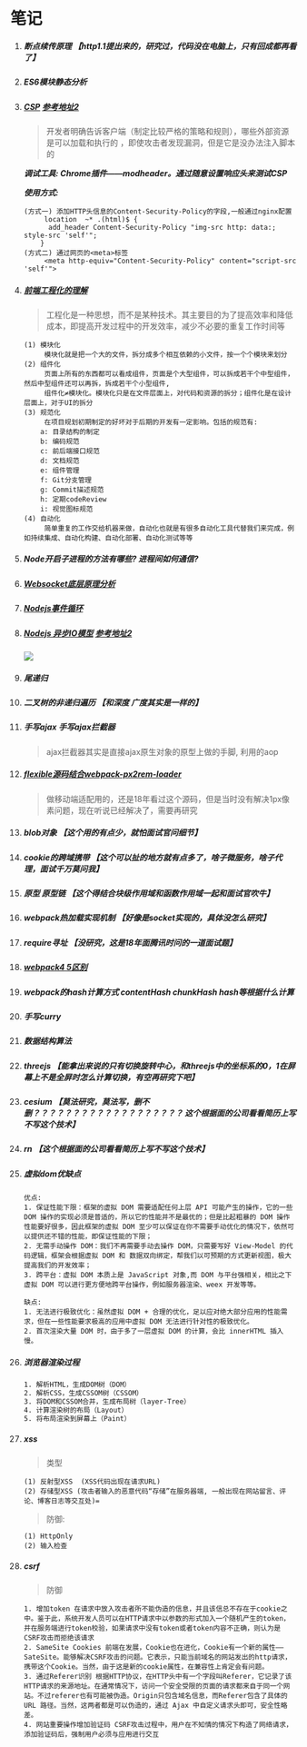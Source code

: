 # 笔记
1. ##### 断点续传原理  【http1.1提出来的，研究过，代码没在电脑上，只有回成都再看了】

2. ##### ES6模块静态分析

3. ##### [CSP](https://juejin.cn/post/6867941386025435149)  [参考地址2](https://juejin.cn/post/6844903841238876174)

   > 开发者明确告诉客户端（制定比较严格的策略和规则），哪些外部资源是可以加载和执行的 ，即使攻击者发现漏洞，但是它是没办法注入脚本的

   ***调试工具:  Chrome插件——modheader。通过随意设置响应头来测试CSP***

   ***使用方式:***

   ```nginx
   (方式一) 添加HTTP头信息的Content-Security-Policy的字段,一般通过nginx配置
   		location  ~* .(html)$ {
         add_header Content-Security-Policy "img-src http: data:; style-src 'self'";
       }
   (方式二) 通过网页的<meta>标签
   		<meta http-equiv="Content-Security-Policy" content="script-src 'self'">
   ```

4. ##### [前端工程化的理解](https://zhuanlan.zhihu.com/p/141195603)

   > 工程化是一种思想，而不是某种技术。其主要目的为了提高效率和降低成本，即提高开发过程中的开发效率，减少不必要的重复工作时间等

   ```
   (1) 模块化
   		模块化就是把一个大的文件，拆分成多个相互依赖的小文件，按一个个模块来划分
   (2) 组件化
   		页面上所有的东西都可以看成组件，页面是个大型组件，可以拆成若干个中型组件，然后中型组件还可以再拆，拆成若干个小型组件,
   		组件化≠模块化。模块化只是在文件层面上，对代码和资源的拆分；组件化是在设计层面上，对于UI的拆分
   (3) 规范化
     	在项目规划初期制定的好坏对于后期的开发有一定影响。包括的规范有:
       a: 目录结构的制定
       b: 编码规范
       c: 前后端接口规范
       d: 文档规范
       e: 组件管理
       f: Git分支管理
       g: Commit描述规范
       h: 定期codeReview
       i: 视觉图标规范
   (4) 自动化
   		简单重复的工作交给机器来做，自动化也就是有很多自动化工具代替我们来完成，例如持续集成、自动化构建、自动化部署、自动化测试等等
   ```

5. ##### Node开启子进程的方法有哪些? 进程间如何通信?

6. ##### [Websocket底层原理分析](https://juejin.cn/post/6844904194470576136)

7. ##### [Nodejs事件循环](https://juejin.cn/post/7010308647792148511)

8. ##### [Nodejs 异步IO模型](https://zhuanlan.zhihu.com/p/93289115)   [参考地址2](https://juejin.cn/post/6997761014192144420)

   <img src="https://p9-juejin.byteimg.com/tos-cn-i-k3u1fbpfcp/74f82e6d48c24912b5f395504d9466e2~tplv-k3u1fbpfcp-zoom-in-crop-mark:3024:0:0:0.awebp" style="zoom:100%;" />

9. ##### 尾递归

10. ##### 二叉树的非递归遍历 【和深度 广度其实是一样的】

11. ##### 手写ajax 手写ajax拦截器

    > ajax拦截器其实是直接ajax原生对象的原型上做的手脚, 利用的aop

12. ##### [flexible源码结合webpack-px2rem-loader](https://github.com/amfe/lib-flexible/tree/master)

    > 做移动端适配用的，还是18年看过这个源码，但是当时没有解决1px像素问题，现在听说已经解决了，需要再研究

13. ##### blob对象 【这个用的有点少，就怕面试官问细节】

14. ##### cookie的跨域携带 【这个可以扯的地方就有点多了，啥子微服务，啥子代理，面试千万莫问我】

15. ##### 原型 原型链 【这个得结合块级作用域和函数作用域一起和面试官吹牛】

16. ##### webpack热加载实现机制  【好像是socket实现的，具体没怎么研究】

17. ##### require寻址  【没研究，这是18年面腾讯时问的一道面试题】

18. ##### [webpack4 5区别](https://juejin.cn/post/6990869970385109005#heading-6)

19. ##### webpack的hash计算方式 contentHash  chunkHash hash等根据什么计算

20. ##### 手写curry

21. ##### 数据结构算法

22. ##### threejs 【能拿出来说的只有切换旋转中心，和threejs中的坐标系的0，1在屏幕上不是全屏时怎么计算切换，有空再研究下吧】

23. ##### cesium 【莫法研究，莫法写，删不删？？？？？？？？？？？？？？？？？？？   这个根据面的公司看看简历上写不写这个技术】

24. ##### rn 【这个根据面的公司看看简历上写不写这个技术】

25. ##### 虚拟dom优缺点

    ```
    优点:
    1. 保证性能下限：框架的虚拟 DOM 需要适配任何上层 API 可能产生的操作，它的一些 DOM 操作的实现必须是普适的，所以它的性能并不是最优的；但是比起粗暴的 DOM 操作性能要好很多，因此框架的虚拟 DOM 至少可以保证在你不需要手动优化的情况下，依然可以提供还不错的性能，即保证性能的下限；
    2. 无需手动操作 DOM：我们不再需要手动去操作 DOM，只需要写好 View-Model 的代码逻辑，框架会根据虚拟 DOM 和 数据双向绑定，帮我们以可预期的方式更新视图，极大提高我们的开发效率；
    3. 跨平台：虚拟 DOM 本质上是 JavaScript 对象,而 DOM 与平台强相关，相比之下虚拟 DOM 可以进行更方便地跨平台操作，例如服务器渲染、weex 开发等等。
    
    缺点:
    1. 无法进行极致优化：虽然虚拟 DOM + 合理的优化，足以应对绝大部分应用的性能需求，但在一些性能要求极高的应用中虚拟 DOM 无法进行针对性的极致优化。
    2. 首次渲染大量 DOM 时，由于多了一层虚拟 DOM 的计算，会比 innerHTML 插入慢。
    ```

26. ##### 浏览器渲染过程

    ```html
    1. 解析HTML，生成DOM树（DOM）
    2. 解析CSS，生成CSSOM树（CSSOM）
    3. 将DOM和CSSOM合并，生成布局树（layer-Tree）
    4. 计算渲染树的布局（Layout）
    5. 将布局渲染到屏幕上（Paint）
    ```

27. ##### xss

    > 类型

    ```
    (1) 反射型XSS  (XSS代码出现在请求URL)
    (2) 存储型XSS (攻击者输入的恶意代码“存储”在服务器端, 一般出现在网站留言、评论、博客日志等交互处)=
    ```

    > 防御:

    ```
    (1) HttpOnly
    (2) 输入检查
    ```

28. ##### csrf

    > 防御

    ```
    1. 增加token 在请求中放入攻击者所不能伪造的信息，并且该信总不存在于cookie之中。鉴于此，系统开发人员可以在HTTP请求中以参数的形式加入一个随机产生的token，并在服务端进行token校验，如果请求中没有token或者token内容不正确，则认为是CSRF攻击而拒绝该请求
    2. SameSite Cookies 前端在发展，Cookie也在进化，Cookie有一个新的属性——SateSite。能够解决CSRF攻击的问题。它表示，只能当前域名的网站发出的http请求，携带这个Cookie。当然，由于这是新的cookie属性，在兼容性上肯定会有问题。
    3. 通过Referer识别 根据HTTP协议，在HTTP头中有一个字段叫Referer，它记录了该HTTP请求的来源地址。在通常情况下，访问一个安全受限的页面的请求都来自于同一个网站。不过referer也有可能被伪造。Origin只包含域名信息，而Referer包含了具体的URL 路径。当然，这两者都是可以伪造的，通过 Ajax 中自定义请求头即可，安全性略差。
    4. 网站重要操作增加验证码 CSRF攻击过程中，用户在不知情的情况下构造了网络请求，添加验证码后，强制用户必须与应用进行交互
    ```